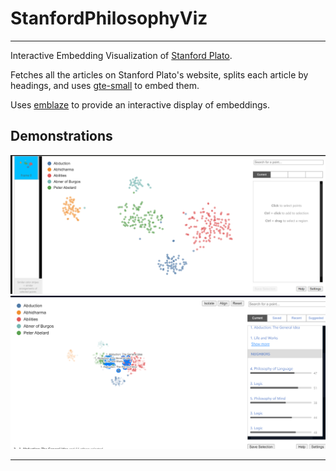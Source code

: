 # StanfordPhilosophyViz
---
Interactive Embedding Visualization of [Stanford Plato](https://plato.stanford.edu/contents.html).

Fetches all the articles on Stanford Plato's website, splits each article by headings, and uses [gte-small](https://huggingface.co/thenlper/gte-small) to embed them.

Uses [emblaze](https://dig.cmu.edu/emblaze/emblaze/) to provide an interactive display of embeddings.

## Demonstrations
![](/image/visualization.png)
![](/image/similarity.png)

---
